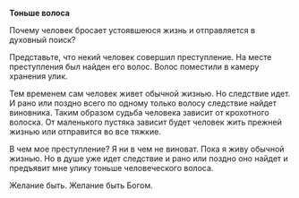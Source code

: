﻿**Тоньше волоса**

Почему человек бросает устоявшеюся жизнь и отправляется в духовный поиск? 

Представьте, что некий человек совершил преступление. На месте преступления был найден его волос. Волос поместили в камеру хранения улик.

Тем временем сам человек живет обычной жизнью. Но следствие идет. И рано или поздно всего по одному только волосу следствие найдет виновника. Таким образом судьба человека зависит от крохотного волоска. От маленького пустяка зависит будет человек жить прежней жизнью или отправится во все тяжкие.

В чем мое преступление? Я ни в чем не виноват. Пока я живу обычной жизнью. Но в душе уже идет следствие и рано или поздно оно найдет и предъявит мне улику тоньше человеческого волоса.

Желание быть. Желание быть Богом.

